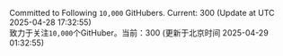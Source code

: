Committed to Following `10,000` GitHubers. Current: <!-- FOLLOWING_COUNT -->300<!-- FOLLOWING_COUNT --> (Update at UTC <!-- LAST_UPDATED -->2025-04-28 17:32:55<!-- LAST_UPDATED -->)<br>
致力于关注`10,000`个GitHuber。当前：<!-- FOLLOWING_COUNT -->300<!-- FOLLOWING_COUNT --> (更新于北京时间 <!-- LAST_UPDATED_CST -->2025-04-29 01:32:55<!-- LAST_UPDATED_CST -->)
